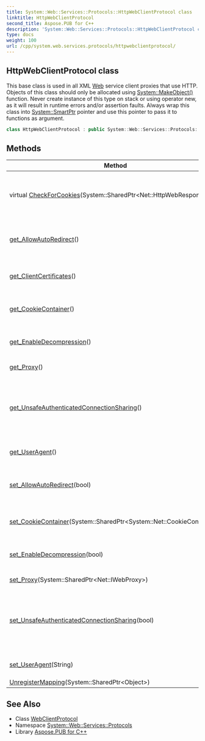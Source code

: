 ```yaml
---
title: System::Web::Services::Protocols::HttpWebClientProtocol class
linktitle: HttpWebClientProtocol
second_title: Aspose.PUB for C++
description: 'System::Web::Services::Protocols::HttpWebClientProtocol class. This base class is used in all XML Web service client proxies that use HTTP. Objects of this class should only be allocated using System::MakeObject() function. Never create instance of this type on stack or using operator new, as it will result in runtime errors and/or assertion faults. Always wrap this class into System::SmartPtr pointer and use this pointer to pass it to functions as argument in C++.'
type: docs
weight: 100
url: /cpp/system.web.services.protocols/httpwebclientprotocol/
---
```

## HttpWebClientProtocol class


This base class is used in all XML [Web](../../system.web/) service client proxies that use HTTP. Objects of this class should only be allocated using [System::MakeObject()](../../system/makeobject/) function. Never create instance of this type on stack or using operator new, as it will result in runtime errors and/or assertion faults. Always wrap this class into [System::SmartPtr](../../system/smartptr/) pointer and use this pointer to pass it to functions as argument.

```cpp
class HttpWebClientProtocol : public System::Web::Services::Protocols::WebClientProtocol
```

## Methods

| Method | Description |
| --- | --- |
| virtual [CheckForCookies](./checkforcookies/)(System::SharedPtr\<Net::HttpWebResponse\>) | Appends cookies from the specified request to the internal cookie container. |
| [get_AllowAutoRedirect](./get_allowautoredirect/)() | Gets a value that indicates if the client follows server redirects. |
| [get_ClientCertificates](./get_clientcertificates/)() | Returns the collection of the client certificates. |
| [get_CookieContainer](./get_cookiecontainer/)() | Gets a container that is used to store cookies. |
| [get_EnableDecompression](./get_enabledecompression/)() | Gets a value that indicates if decompression is enabled. |
| [get_Proxy](./get_proxy/)() | Gets proxy information. |
| [get_UnsafeAuthenticatedConnectionSharing](./get_unsafeauthenticatedconnectionsharing/)() | Gets a value that indicates if the connection sharing is enabled when the client uses NTLM authentication. |
| [get_UserAgent](./get_useragent/)() | Gets a value of the 'User-Agent' header. |
| [set_AllowAutoRedirect](./set_allowautoredirect/)(bool) | Sets a value that indicates if the client follows server redirects. |
| [set_CookieContainer](./set_cookiecontainer/)(System::SharedPtr\<System::Net::CookieContainer\>) | Sets a container that is used to store cookies. |
| [set_EnableDecompression](./set_enabledecompression/)(bool) | Sets a value that indicates if decompression is enabled. |
| [set_Proxy](./set_proxy/)(System::SharedPtr\<Net::IWebProxy\>) | Sets proxy information. |
| [set_UnsafeAuthenticatedConnectionSharing](./set_unsafeauthenticatedconnectionsharing/)(bool) | Sets a value that indicates if the connection sharing is enabled when the client uses NTLM authentication. |
| [set_UserAgent](./set_useragent/)(String) | Sets a value of the 'User-Agent' header. |
| [UnregisterMapping](./unregistermapping/)(System::SharedPtr\<Object\>) |  |
## See Also

* Class [WebClientProtocol](../webclientprotocol/)
* Namespace [System::Web::Services::Protocols](../)
* Library [Aspose.PUB for C++](../../)
